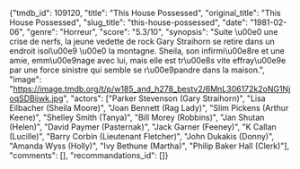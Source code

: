 {"tmdb_id": 109120, "title": "This House Possessed", "original_title": "This House Possessed", "slug_title": "this-house-possessed", "date": "1981-02-06", "genre": "Horreur", "score": "5.3/10", "synopsis": "Suite \u00e0 une crise de nerfs, la jeune vedette de rock Gary Straihorn se retire dans un endroit isol\u00e9 \u00e0 la montagne. Sheila, son infirmi\u00e8re et une amie, emm\u00e9nage avec lui, mais elle est tr\u00e8s vite effray\u00e9e par une force sinistre qui semble se r\u00e9pandre dans la maison.", "image": "https://image.tmdb.org/t/p/w185_and_h278_bestv2/6MnL306172k2oNG1NjoqSDBijwk.jpg", "actors": ["Parker Stevenson (Gary Straihorn)", "Lisa Eilbacher (Sheila Moore)", "Joan Bennett (Rag Lady)", "Slim Pickens (Arthur Keene)", "Shelley Smith (Tanya)", "Bill Morey (Robbins)", "Jan Shutan (Helen)", "David Paymer (Pasternak)", "Jack Garner (Feeney)", "K Callan (Lucille)", "Barry Corbin (Lieutenant Fletcher)", "John Dukakis (Donny)", "Amanda Wyss (Holly)", "Ivy Bethune (Martha)", "Philip Baker Hall (Clerk)"], "comments": [], "recommandations_id": []}